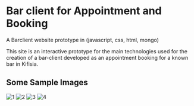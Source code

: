 # Bar client for Appointment and Booking

A Barclient website prototype in (javascript, css, html, mongo)

This site is an interactive prototype for the main technologies used for the creation of a bar-client developed as an appointment booking for a known bar in Kifisia.

## Some Sample Images

![1](https://user-images.githubusercontent.com/3985557/99805797-b25b5580-2b45-11eb-90f4-d1ce396d2291.jpg)
![2](https://user-images.githubusercontent.com/3985557/99805799-b2f3ec00-2b45-11eb-84e9-993618227100.jpg)
![3](https://user-images.githubusercontent.com/3985557/99805801-b38c8280-2b45-11eb-8e45-b5dc19c282e0.jpg)
![4](https://user-images.githubusercontent.com/3985557/99805803-b38c8280-2b45-11eb-9ed1-84b5cf21798e.jpg)
